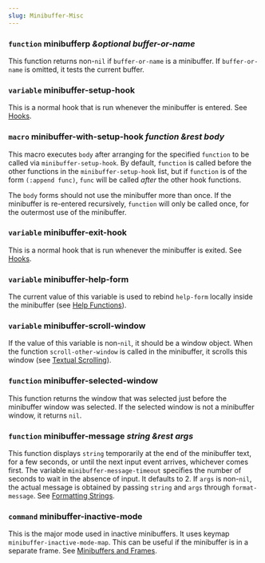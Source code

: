 ```yaml
---
slug: Minibuffer-Misc
---
```


### <span className="tag function">`function`</span> **minibufferp** *\&optional buffer-or-name*

This function returns non-`nil` if `buffer-or-name` is a minibuffer. If `buffer-or-name` is omitted, it tests the current buffer.

### <span className="tag variable">`variable`</span> **minibuffer-setup-hook**

This is a normal hook that is run whenever the minibuffer is entered. See [Hooks](/docs/elisp/Hooks).

### <span className="tag macro">`macro`</span> **minibuffer-with-setup-hook** *function \&rest body*

This macro executes `body` after arranging for the specified `function` to be called via `minibuffer-setup-hook`. By default, `function` is called before the other functions in the `minibuffer-setup-hook` list, but if `function` is of the form `(:append func)`<!-- /@w -->, `func` will be called *after* the other hook functions.

The `body` forms should not use the minibuffer more than once. If the minibuffer is re-entered recursively, `function` will only be called once, for the outermost use of the minibuffer.

### <span className="tag variable">`variable`</span> **minibuffer-exit-hook**

This is a normal hook that is run whenever the minibuffer is exited. See [Hooks](/docs/elisp/Hooks).

### <span className="tag variable">`variable`</span> **minibuffer-help-form**

The current value of this variable is used to rebind `help-form` locally inside the minibuffer (see [Help Functions](/docs/elisp/Help-Functions)).

### <span className="tag variable">`variable`</span> **minibuffer-scroll-window**

If the value of this variable is non-`nil`, it should be a window object. When the function `scroll-other-window` is called in the minibuffer, it scrolls this window (see [Textual Scrolling](/docs/elisp/Textual-Scrolling)).

### <span className="tag function">`function`</span> **minibuffer-selected-window**

This function returns the window that was selected just before the minibuffer window was selected. If the selected window is not a minibuffer window, it returns `nil`.

### <span className="tag function">`function`</span> **minibuffer-message** *string \&rest args*

This function displays `string` temporarily at the end of the minibuffer text, for a few seconds, or until the next input event arrives, whichever comes first. The variable `minibuffer-message-timeout` specifies the number of seconds to wait in the absence of input. It defaults to 2. If `args` is non-`nil`, the actual message is obtained by passing `string` and `args` through `format-message`. See [Formatting Strings](/docs/elisp/Formatting-Strings).

### <span className="tag command">`command`</span> **minibuffer-inactive-mode**

This is the major mode used in inactive minibuffers. It uses keymap `minibuffer-inactive-mode-map`. This can be useful if the minibuffer is in a separate frame. See [Minibuffers and Frames](/docs/elisp/Minibuffers-and-Frames).

